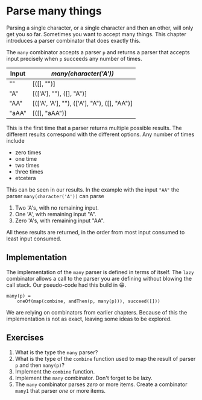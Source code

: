 # Parse many things
Parsing a single character, or a single character and then an other, will only get you so far. Sometimes you want to accept many things. This chapter introduces a parser combinator that does exactly this.

The `many` combinator accepts a parser `p` and returns a parser that accepts input precisely when `p` succeeds any number of times.

| Input | *many(character('A'))*                       |
|-------|----------------------------------------------|
| ""    | [([], "")]                                   |
| "A"   | [(['A'], ""), ([], "A")]                     |
| "AA"  | [(['A', 'A'], ""), (['A'], "A"), ([], "AA")] |
| "aAA" | [([], "aAA")]

This is the first time that a parser returns multiple possible results. The different results correspond with the different options. Any number of times include

* zero times
* one time
* two times
* three times
* etcetera

This can be seen in our results. In the example with the input `"AA"` the parser `many(character('A'))` can parse

1. Two 'A's, with no remaining input.
2. One 'A', with remaining input "A".
3. Zero 'A's, with remaining input "AA".

All these results are returned, in the order from most input consumed to least input consumed.

## Implementation
The implementation of the `many` parser is defined in terms of itself. The `lazy` combinator allows a call to the parser you are defining without blowing the call stack. Our pseudo-code had this build in 😁.

```
many(p) =
    oneOf(map(combine, andThen(p, many(p))), succeed([]))
```

We are relying on combinators from earlier chapters. Because of this the implementation is not as exact, leaving some ideas to be explored.

## Exercises
1. What is the type the `many` parser?
2. What is the type of the `combine` function used to map the result of parser `p` and then `many(p)`?
3. Implement the `combine` function.
4. Implement the `many` combinator. Don't forget to be lazy. 
5. The `many` combinator parses *zero* or more items. Create a combinator `many1` that parser *one* or more items.